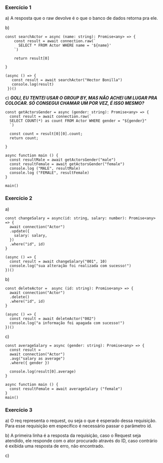 ### Exercício 1
a) A resposta que o raw devolve é o que o banco de dados retorna pra ele. 

b) 
```
const searchActor = async (name: string): Promise<any> => {
    const result = await connection.raw(`
      SELECT * FROM Actor WHERE name = '${name}'
    `)
  
    return result[0]
   
}

(async () => {
   const result = await searchActor("Hector Bonilla")
   console.log(result)
 })()
```


c) ***GOLI, EU TENTEI USAR O GROUP BY, MAS NÃO ACHEI UM LUGAR PRA COLOCAR. SÓ CONSEGUI CHAMAR UM POR VEZ, É ISSO MESMO?***
```
const getActorsGender = async (gender: string): Promise<any> => {
  const result = await connection.raw(`
  SELECT COUNT(*) as count FROM Actor WHERE gender = "${gender}"
  `)

  const count = result[0][0].count;
  return count;
 
}

async function main () {
  const resultMale = await getActorsGender("male")
  const resultFemale = await getActorsGender("female")
  console.log ("MALE", resultMale)
  console.log ("FEMALE", resultFemale)
}

main()
```

### Exercício 2
a) 
```
const changeSalary = async(id: string, salary: number): Promise<any> => {
  await connection("Actor")
  .update({
    salary: salary,
  })
  .where("id", id)
}

(async () => {
  const result = await changeSalary("001", 10)
  console.log("sua alteração foi realizada com sucesso!")
})()
```
b) 
```
const deleteActor =  async (id: string): Promise<any> => {
  await connection("Actor")
  .delete()
  .where("id", id)
}

(async () => {
  const result = await deleteActor("002")
  console.log("a informação foi apagada com sucesso!")
})()
```
c) 

```
const averageSalary = async (gender: string): Promise<any> => {
  const result = 
  await connection("Actor")
  .avg("salary as average")
  .where({ gender })

  console.log(result[0].average)
}

async function main () {
  const resultFemale = await averageSalary ("female")
}
main()
```


### Exercício 3
a) O req representa o  request, ou seja o que é esperado dessa requisição. Para esse requisição em específico é necessário passar o parâmetro id.

b) A primeira linha é a resposta da requisição, caso o Request seja atendido, ele responde com o ator procurado através do ID, caso contrário é exibida uma resposta de erro, não encontrado.

c) 

